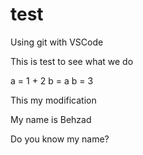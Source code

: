 # test
Using git with VSCode

This is test to see what we do

a = 1 + 2
b = a
b = 3


This my modification


My name is Behzad

Do you know my name?